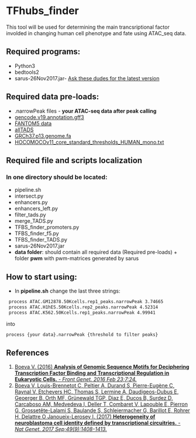 # TFhubs_finder
This tool will be used for determining the main trancsriptional factor involded in changing human cell phenotype and fate using ATAC_seq data.
## Required programs:
* Python3
* bedtools2
* sarus-26Nov2017.jar- [Ask these dudes for the latest version](http://autosome.ru/chipmunk/)

## Required data pre-loads:
* .narrowPeak files - **your ATAC-seq data after peak calling**
* [gencode.v19.annotation.gff3](https://www.gencodegenes.org/releases/19.html) 
* [FANTOM5 data](http://fantom.gsc.riken.jp/data/)
* [allTADS](http://chromosome.sdsc.edu/mouse/hi-c/download.html)
* [GRCh37.p13.genome.fa](https://www.gencodegenes.org/releases/19.html)
* [HOCOMOCOv11_core_standard_thresholds_HUMAN_mono.txt](http://hocomoco11.autosome.ru/downloads_v11)
## Required file and scripts localization
### In one directory should be located:
- pipeline.sh
- intersect.py
- enhancers.py
- enhancers_left.py
- filter_tads.py
- merge_TADS.py
- TFBS_finder_promoters.py
- TFBS_finder_f5.py
- TFBS_finder_TADS.py
- sarus-26Nov2017.jar 
- **data folder**: should contain all required data (Required pre-loads) + folder **pwm** with pwm-matrices generated by sarus
## How to start using:
- In **pipeline.sh** change the last three strings:
``` bash
 process ATAC.GM12878.50Kcells.rep1_peaks.narrowPeak 3.74665
 process ATAC.H1hES.50Kcells.rep2_peaks.narrowPeak 4.52314
 process ATAC.K562.50Kcells.rep1_peaks.narrowPeak 4.99941  
```
into
``` bash
process {your data}.narrowPeak {threshold to filter peaks}
```

## References
1. [Boeva V. (2016) **Analysis of Genomic Sequence Motifs for Deciphering Transcription Factor Binding and Transcriptional Regulation in Eukaryotic Cells.** - *Front Genet. 2016 Feb 23;7:24.*](https://www.ncbi.nlm.nih.gov/pubmed/26941778)
2. [Boeva V, Louis-Brennetot C, Peltier A, Durand S, Pierre-Eugène C, Raynal V, Etchevers HC, Thomas S, Lermine A, Daudigeos-Dubus E, Geoerger B, Orth MF, Grünewald TGP, Diaz E, Ducos B, Surdez D, Carcaboso AM, Medvedeva I, Deller T, Combaret V, Lapouble E, Pierron G, Grossetête-Lalami S, Baulande S, Schleiermacher G, Barillot E, Rohrer H, Delattre O Janoueix-Lerosey I. (2017) **Heterogeneity of neuroblastoma cell identity defined by transcriptional circuitries.** - *Nat Genet. 2017 Sep;49(9):1408-1413.*](https://www.ncbi.nlm.nih.gov/pubmed/28740262)




